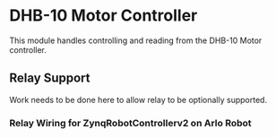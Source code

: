 # DHB-10 Motor Controller

This module handles controlling and reading from the DHB-10 Motor controller.

## Relay Support
Work needs to be done here to allow relay to be optionally supported.

### Relay Wiring for ZynqRobotControllerv2 on Arlo Robot

<!-- <p> <img src="https://github.com/smartsystemslab-uf/ZynqRobotController/blob/master/FPGA/Zynq_Robot_Controller_v2/ZynqRobotControllerv2%20Base%20Design.png?raw=True"/> </p> -->
